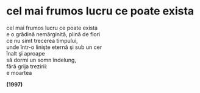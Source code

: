 # cel mai frumos lucru ce poate exista

cel mai frumos lucru ce poate exista  
e o grădină nemărginită, plină de flori  
ce nu simt trecerea timpului,  
unde într-o linişte eternă şi sub un cer  
înalt şi aproape  
să dormi un somn îndelung,  
fără grija trezirii:  
e moartea  

**(1997)**